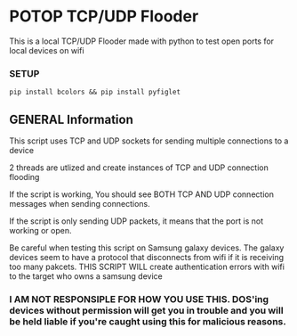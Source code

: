 # POTOP TCP/UDP Flooder

This is a local TCP/UDP Flooder made with python to test open ports for local devices on wifi

### SETUP
```
pip install bcolors && pip install pyfiglet 
```
## GENERAL Information 

This script uses TCP and UDP sockets for sending multiple connections to a device

2 threads are utlized and create instances of TCP and UDP connection flooding

If the script is working, You should see BOTH TCP AND UDP connection messages when sending connections.

If the script is only sending UDP packets, it means that the port is not working or open. 

Be careful when testing this script on Samsung galaxy devices. The galaxy devices seem to have a protocol that disconnects from wifi if it is receiving too many pakcets. THIS SCRIPT WILL create authentication errors with wifi to the target who owns a samsung device

### I AM NOT RESPONSIPLE FOR HOW YOU USE THIS. DOS'ing devices without permission will get you in trouble and you will be held liable if you're caught using this for malicious reasons. 
